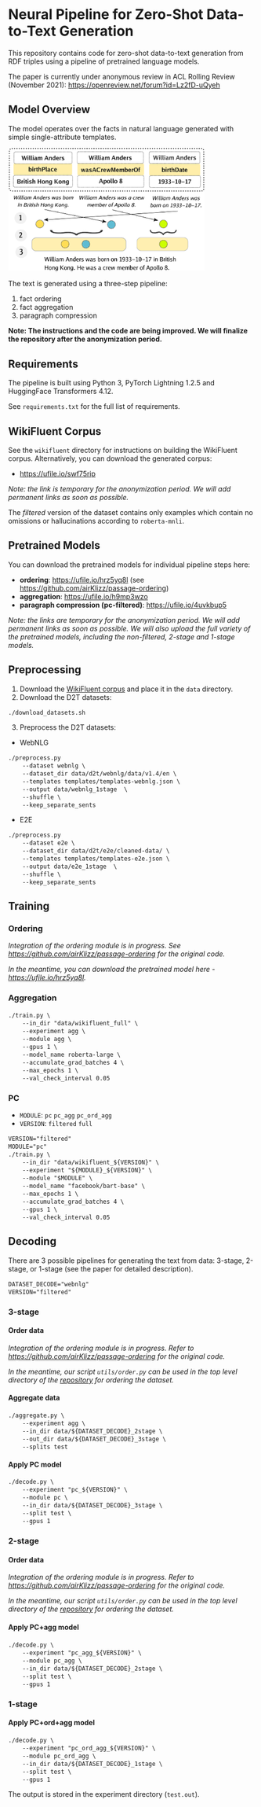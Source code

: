 # Neural Pipeline for Zero-Shot Data-to-Text Generation

This repository contains code for zero-shot data-to-text generation from RDF triples using a pipeline of pretrained language models. 

The paper is currently under anonymous review in ACL Rolling Review (November 2021): https://openreview.net/forum?id=Lz2fD-uQyeh

## Model Overview
The model operates over the facts in natural language generated with simple single-attribute templates.

<p align="left">
  <img src="img/model.png" width=400px />
</p>

The text is generated using a three-step pipeline:
1) fact ordering
2) fact aggregation
3) paragraph compression

<!--## Quickstart
TODO
 ### Pipeline
1. Install the requirements:
```
pip install -r requirements.txt
```
2. Download the datasets:
```
./download_datasets.sh
```
3. Download the pretrained models:
- fact ordering
- fact aggregation
- paragraph compression
4. Run the pipeline:
```
./run_pipeline.sh --dataset webnlg --gpus 1
```
### Interactive Mode
You can also use any of the models in interactive mode (with manual input): see `interact.py`. -->

**Note: The instructions and the code are being improved. We will finalize the repository after the anonymization period.**

## Requirements
The pipeline is built using Python 3, PyTorch Lightning 1.2.5 and HuggingFace Transformers 4.12. 

See `requirements.txt` for the full list of requirements.


## WikiFluent Corpus
See the `wikifluent` directory for instructions on building the WikiFluent corpus. Alternatively, you can download the generated corpus:

- https://ufile.io/swf75rip

*Note: the link is temporary for the anonymization period. We will add permanent links as soon as possible.*

The *filtered* version of the dataset contains only examples which contain no omissions or hallucinations according to `roberta-mnli`.

## Pretrained Models
You can download the pretrained models for individual pipeline steps here:

- **ordering**: https://ufile.io/hrz5yq8l  (see https://github.com/airKlizz/passage-ordering)
- **aggregation**: https://ufile.io/h9mp3wzo
- **paragraph compression (pc-filtered)**: https://ufile.io/4uvkbup5

*Note: the links are temporary for the anonymization period. We will add permanent links as soon as possible. We will also upload the full variety of the pretrained models, including the non-filtered, 2-stage and 1-stage models.*


## Preprocessing

1.  Download the [WikiFluent corpus](https://ufile.io/swf75rip) and place it in the `data` directory.
2. Download the D2T datasets:
```
./download_datasets.sh
```
3. Preprocess the D2T datasets:
- WebNLG
```
./preprocess.py 
    --dataset webnlg \
    --dataset_dir data/d2t/webnlg/data/v1.4/en \
    --templates templates/templates-webnlg.json \
    --output data/webnlg_1stage  \
    --shuffle \
    --keep_separate_sents
```
- E2E
```
./preprocess.py 
    --dataset e2e \
    --dataset_dir data/d2t/e2e/cleaned-data/ \
    --templates templates/templates-e2e.json \
    --output data/e2e_1stage  \
    --shuffle \
    --keep_separate_sents
```

## Training

### Ordering
*Integration of the ordering module is in progress. See https://github.com/airKlizz/passage-ordering for the original code.*

*In the meantime, you can download the pretrained model here - https://ufile.io/hrz5yq8l.*

### Aggregation
```
./train.py \
    --in_dir "data/wikifluent_full" \
    --experiment agg \
    --module agg \
    --gpus 1 \
    --model_name roberta-large \
    --accumulate_grad_batches 4 \
    --max_epochs 1 \
    --val_check_interval 0.05
```

### PC
- `MODULE`: `pc` `pc_agg` `pc_ord_agg`
- `VERSION`: `filtered` `full`
```
VERSION="filtered"
MODULE="pc"
./train.py \
    --in_dir "data/wikifluent_${VERSION}" \
    --experiment "${MODULE}_${VERSION}" \
    --module "$MODULE" \
    --model_name "facebook/bart-base" \
    --max_epochs 1 \
    --accumulate_grad_batches 4 \
    --gpus 1 \
    --val_check_interval 0.05
```


## Decoding
There are 3 possible pipelines for generating the text from data: 3-stage, 2-stage, or 1-stage (see the paper for detailed description).

```
DATASET_DECODE="webnlg"
VERSION="filtered"
```


### 3-stage

#### Order data
*Integration of the ordering module is in progress. Refer to https://github.com/airKlizz/passage-ordering for the original code.* 

*In the meantime, our script `utils/order.py` can be used in the top level directory of the [repository](https://github.com/airKlizz/passage-ordering) for ordering the dataset.*

#### Aggregate data
```
./aggregate.py \
    --experiment agg \
    --in_dir data/${DATASET_DECODE}_2stage \
    --out_dir data/${DATASET_DECODE}_3stage \
    --splits test
```
#### Apply PC model
```
./decode.py \
    --experiment "pc_${VERSION}" \
    --module pc \
    --in_dir data/${DATASET_DECODE}_3stage \
    --split test \
    --gpus 1
```

### 2-stage
#### Order data
*Integration of the ordering module is in progress. Refer to https://github.com/airKlizz/passage-ordering for the original code.* 

*In the meantime, our script `utils/order.py` can be used in the top level directory of the [repository](https://github.com/airKlizz/passage-ordering) for ordering the dataset.*


#### Apply PC+agg model
```
./decode.py \
    --experiment "pc_agg_${VERSION}" \
    --module pc_agg \
    --in_dir data/${DATASET_DECODE}_2stage \
    --split test \
    --gpus 1
```

### 1-stage
#### Apply PC+ord+agg model
```
./decode.py \
    --experiment "pc_ord_agg_${VERSION}" \
    --module pc_ord_agg \
    --in_dir data/${DATASET_DECODE}_1stage \
    --split test \
    --gpus 1
```

The output is stored in the experiment directory (`test.out`).
